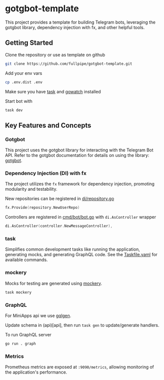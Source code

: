 # gotgbot-template

This project provides a template for building Telegram bots, leveraging the gotgbot library, dependency injection with fx, and other helpful tools.

## Getting Started

Clone the repository or use as template on github

```bash
git clone https://github.com/fullpipe/gotgbot-template.git
```

Add your env vars

```bash
cp .env.dist .env
```

Make sure you have [task](https://taskfile.dev/installation/) and [gowatch](https://github.com/silenceper/gowatch) installed

Start bot with

```bash
task dev
```

## Key Features and Concepts

### Gotgbot

This project uses the gotgbot library for interacting with the Telegram Bot API. Refer to the gotgbot documentation for details on using the library: [gotgbot](https://github.com/PaulSonOfLars/gotgbot).

### Dependency Injection (DI) with fx

The project utilizes the `fx` framework for dependency injection, promoting modularity and testability.

New repositories can be registered in [di/repository.go](di/repository.go)

```go
fx.Provide(repository.NewUserRepo)
```

Controllers are registered in [cmd/bot/bot.go](cmd/bot/bot.go) with `di.AsController` wrapper

```go
di.AsController(controller.NewMessageController),
```

### task

Simplifies common development tasks like running the application, generating mocks, and generating GraphQL code. See the [Taskfile.yaml](Taskfile.yaml) for available commands.

### mockery

Mocks for testing are generated using [mockery](https://vektra.github.io/mockery/latest/).

```bash
task mockery
```

### GraphQL

For MiniApps api we use [gqlgen](https://github.com/99designs/gqlgen).

Update schema in (api)[api], then run `task gen` to update/generate handlers.

To run GraphQL server

```sh
go run . graph
```

### Metrics

Prometheus metrics are exposed at `:9090/metrics`, allowing monitoring of the application's performance.
